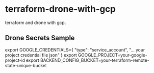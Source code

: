 # terraform-drone-with-gcp
terraform and drone with gcp.

## Drone Secrets Sample

export GOOGLE_CREDENTIALS={ "type": "service_account", "... your project credential file json" }
export GOOGLE_PROJECT=your-google-project-id
export BACKEND_CONFIG_BUCKET=your-terraform-remote-state-unique-bucket
